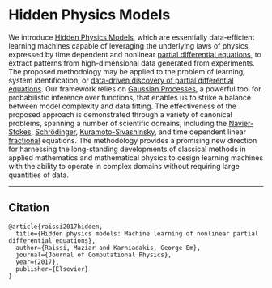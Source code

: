 # Hidden Physics Models

We introduce [Hidden Physics Models](https://www.sciencedirect.com/science/article/pii/S0021999117309014), which are essentially data-efficient learning machines capable of leveraging the underlying laws of physics, expressed by time dependent and nonlinear [partial differential equations](https://en.wikipedia.org/wiki/Partial_differential_equation), to extract patterns from high-dimensional data generated from experiments. The proposed methodology may be applied to the problem of learning, system identification, or [data-driven discovery of partial differential equations](http://advances.sciencemag.org/content/3/4/e1602614.full). Our framework relies on [Gaussian Processes](http://www.gaussianprocess.org/gpml/), a powerful tool for probabilistic inference over functions, that enables us to strike a balance between model complexity and data fitting. The effectiveness of the proposed approach is demonstrated through a variety of canonical problems, spanning a number of scientific domains, including the [Navier-Stokes](https://en.wikipedia.org/wiki/Navier–Stokes_existence_and_smoothness), [Schrödinger](https://en.wikipedia.org/wiki/Nonlinear_Schrödinger_equation), [Kuramoto-Sivashinsky](https://www.encyclopediaofmath.org/index.php/Kuramoto-Sivashinsky_equation), and time dependent linear [fractional](https://en.wikipedia.org/wiki/Fractional_calculus) equations. The methodology provides a promising new direction for harnessing the long-standing developments of classical methods in applied mathematics and mathematical physics to design learning machines with the ability to operate in complex domains without requiring large quantities of data.

* * * * *
## Citation

	@article{raissi2017hidden,
	  title={Hidden physics models: Machine learning of nonlinear partial differential equations},
	  author={Raissi, Maziar and Karniadakis, George Em},
	  journal={Journal of Computational Physics},
	  year={2017},
	  publisher={Elsevier}
	}

